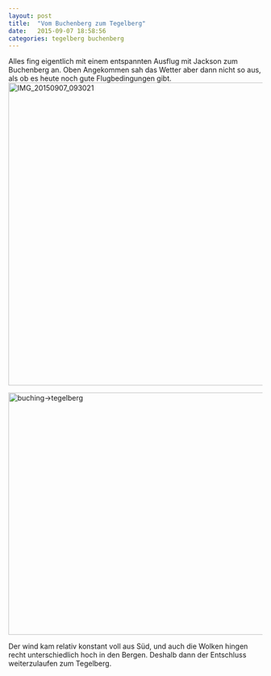 ```yaml
---
layout: post
title:  "Vom Buchenberg zum Tegelberg"
date:   2015-09-07 18:58:56
categories: tegelberg buchenberg
---
```

Alles fing eigentlich mit einem entspannten Ausflug mit Jackson zum Buchenberg an. Oben Angekommen sah das Wetter aber dann nicht so aus, als ob es heute noch gute Flugbedingungen gibt.
<a data-flickr-embed="true"  href="https://www.flickr.com/photos/133510709@N07/21230056631/in/album-72157657895159999" title="IMG_20150907_093021"><img src="https://farm1.staticflickr.com/657/21230056631_e37a8024a5_c.jpg" width="800" height="600" alt="IMG_20150907_093021"></a>
<!--more-->
<a data-flickr-embed="true"  href="https://www.flickr.com/photos/133510709@N07/albums/72157657895159999" title="buching-&gt;tegelberg"><img src="https://farm1.staticflickr.com/657/21230056631_e37a8024a5_z.jpg" width="640" height="480" alt="buching-&gt;tegelberg"></a><script async src="//embedr.flickr.com/assets/client-code.js" charset="utf-8"></script>

Der wind kam relativ konstant voll aus Süd, und auch die Wolken hingen recht unterschiedlich hoch in den Bergen. Deshalb dann der Entschluss weiterzulaufen zum Tegelberg.
